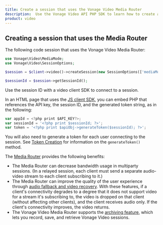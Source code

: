 ```yaml
---
title: Create a session that uses the Vonage Video Media Router
description:  Use the Vonage Video API PHP SDK to learn how to create a session. Sessions allow participants to use audio, video, and messaging functionality in your application.
product: video
---
```


## Creating a session that uses the Media Router

The following code session that uses the Vonage Video Media Router:

```php
use Vonage\Video\MediaMode;
use Vonage\Video\SessionOptions;

$session = $client->video()->createSession(new SessionOptions(['mediaMode' => MediaMode::ROUTED]));

$sessionId = $session->getSessionId();
```

Use the session ID with a video client SDK to connect to a session.

In an HTML page that uses the [JS client SDK](/video/resources#client-sdks), you can embed PHP that references the API key, the session ID, and the generated token string, as in the following:

```js
var appId = <?php print $API_KEY?>;
var sessionId = '<?php print $sessionId; ?>';
var token = '<?php print $apiObj->generateToken($sessionId); ?>';
```

You will also need to generate a token for each user connecting to the session. See [Token Creation](/video/tutorials/create-token/introduction/php) for information on the `generateToken()` method.

The [Media Router](https://www.vonage.com/communications-apis/video/features) provides the following benefits:

* The Media Router can decrease bandwidth usage in multiparty sessions. (In a relayed session, each client must send a separate audio-video stream to each client subscribing to it.)
* The Media Router can improve the quality of the user experience through [audio fallback and video recovery](https://www.vonage.com/communications-apis/video/features). With these features, if a client's connectivity degrades to a degree that it does not support video for a stream it's subscribing to, the video is dropped on that client (without affecting other clients), and the client receives audio only. If the client's connectivity improves, the video returns.
* The Vonage Video Media Router supports the [archiving feature](http://localhost:3000/video/guides/archiving), which lets you record, save, and retrieve Vonage Video sessions.
